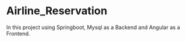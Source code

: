 # Airline_Reservation
In this project using Springboot, Mysql as a Backend and Angular as a Frontend.
